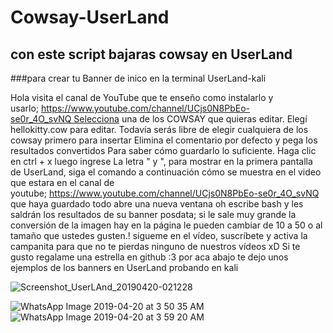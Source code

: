 # Cowsay-UserLand
## con este script bajaras cowsay en UserLand 
###para crear tu Banner de inico en la terminal UserLand-kali

Hola visita el canal de YouTube que te enseño como instalarlo y usarlo; https://www.youtube.com/channel/UCjs0N8PbEo-se0r_4O_svNQ Selecciona una de los COWSAY que quieras editar. Elegí hellokitty.cow para editar. Todavía serás libre de elegir cualquiera de los cowsay primero para insertar Elimina el comentario por defecto y pega los resultados convertidos Para saber cómo guardarlo lo suficiente. Haga clic en ctrl + x luego ingrese La letra " y ", para mostrar en la primera pantalla de UserLand, siga el comando a continuación cómo se muestra en el video que estara en el canal de youtube; https://www.youtube.com/channel/UCjs0N8PbEo-se0r_4O_svNQ que haya guardado todo abre una nueva ventana oh escribe bash y les saldrán los resultados de su banner posdata; si le sale muy grande la conversión de la imagen hay en la página le pueden cambiar de 10 a 50 o al tamaño que ustedes gusten.! sigueme en el vídeo, suscríbete y activa la campanita para que no te pierdas ninguno de nuestros vídeos xD
Si te gusto regalame una estrella en github :3 por aca abajo te dejo unos ejemplos de los banners en UserLand probando en kali

![Screenshot_UserLAnd_20190420-021228](https://user-images.githubusercontent.com/45963119/56454810-eba16300-631b-11e9-9ec2-ff85e186221f.png)

![WhatsApp Image 2019-04-20 at 3 50 35 AM](https://user-images.githubusercontent.com/45963119/56455193-0a562880-6321-11e9-9abe-9686defa4757.jpeg)
![WhatsApp Image 2019-04-20 at 3 59 20 AM](https://user-images.githubusercontent.com/45963119/56455194-0a562880-6321-11e9-81ca-e7bddc1f7f61.jpeg)
